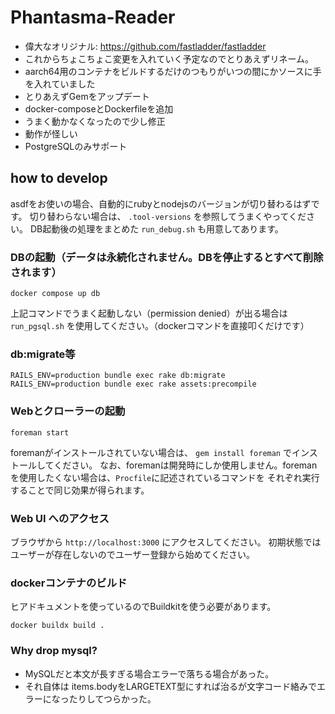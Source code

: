 # Phantasma-Reader

* 偉大なオリジナル: https://github.com/fastladder/fastladder
* これからちょこちょこ変更を入れていく予定なのでとりあえずリネーム。  
* aarch64用のコンテナをビルドするだけのつもりがいつの間にかソースに手を入れていました
* とりあえずGemをアップデート
* docker-composeとDockerfileを追加
* うまく動かなくなったので少し修正
* 動作が怪しい
* PostgreSQLのみサポート

## how to develop

asdfをお使いの場合、自動的にrubyとnodejsのバージョンが切り替わるはずです。
切り替わらない場合は、 `.tool-versions` を参照してうまくやってください。
DB起動後の処理をまとめた `run_debug.sh` も用意してあります。

### DBの起動（データは永続化されません。DBを停止するとすべて削除されます）

```
docker compose up db
```

上記コマンドでうまく起動しない（permission denied）が出る場合は
`run_pgsql.sh` を使用してください。（dockerコマンドを直接叩くだけです）

### db:migrate等

```
RAILS_ENV=production bundle exec rake db:migrate
RAILS_ENV=production bundle exec rake assets:precompile
```

### Webとクローラーの起動

```
foreman start
```

foremanがインストールされていない場合は、 `gem install foreman` でインストールしてください。
なお、foremanは開発時にしか使用しません。foremanを使用したくない場合は、`Procfile`に記述されているコマンドを
それぞれ実行することで同じ効果が得られます。

### Web UI へのアクセス

ブラウザから `http://localhost:3000` にアクセスしてください。
初期状態ではユーザーが存在しないのでユーザー登録から始めてください。

### dockerコンテナのビルド

ヒアドキュメントを使っているのでBuildkitを使う必要があります。

```
docker buildx build .
```

### Why drop mysql?

* MySQLだと本文が長すぎる場合エラーで落ちる場合があった。
* それ自体は items.bodyをLARGETEXT型にすれば治るが文字コード絡みでエラーになったりしてつらかった。


